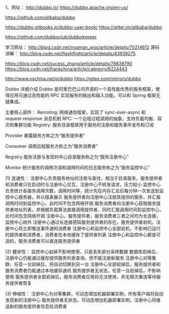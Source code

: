 1、网址：
http://dubbo.io/
https://dubbo.apache.org/en-us/


https://github.com/alibaba/dubbo

https://dubbo.gitbooks.io/dubbo-user-book/
https://gitter.im/alibaba/dubbo

https://github.com/dubboclub/dubbokeeper


学习网址：
http://blog.csdn.net/noaman_wgs/article/details/70214612
源码讲解：
http://blog.csdn.net/flashflight/article/details/43939275

https://blog.csdn.net/sucess_zhang/article/details/78839790
https://blog.csdn.net/frankchina/article/category/6224443

http://www.oschina.net/p/dubbo
https://gitee.com/mirrors/dubbo

Dubbo 详细介绍
Dubbo 是阿里巴巴公司开源的一个高性能优秀的服务框架，使得应用可通过高性能的 RPC 实现服务的输出和输入功能，可以和 Spring 框架无缝集成。

主要核心部件：
Remoting: 网络通信框架，实现了 sync-over-async 和 request-response 消息机制
RPC: 一个远程过程调用的抽象，支持负载均衡、容灾和集群功能
Registry: 服务目录框架用于服务的注册和服务事件发布和订阅

Provider
暴露服务方称之为“服务提供者”

Consumer
调用远程服务方称之为“服务消费者”

Registry
服务注册与发现的中心目录服务称之为“服务注册中心”

Monitor
统计服务的调用次调和调用时间的日志服务称之为“服务监控中心”

(1) 连通性：
注册中心负责服务地址的注册与查找，相当于目录服务，服务提供者和消费者只在启动时与注册中心交互，注册中心不转发请求，压力较小
监控中心负责统计各服务调用次数，调用时间等，统计先在内存汇总后每分钟一次发送到监控中心服务器，并以报表展示
服务提供者向注册中心注册其提供的服务，并汇报调用时间到监控中心，此时间不包含网络开销
服务消费者向注册中心获取服务提供者地址列表，并根据负载算法直接调用提供者，同时汇报调用时间到监控中心，此时间包含网络开销
注册中心，服务提供者，服务消费者三者之间均为长连接，监控中心除外
注册中心通过长连接感知服务提供者的存在，服务提供者宕机，注册中心将立即推送事件通知消费者
注册中心和监控中心全部宕机，不影响已运行的提供者和消费者，消费者在本地缓存了提供者列表
注册中心和监控中心都是可选的，服务消费者可以直连服务提供者

(2) 健状性：
监控中心宕掉不影响使用，只是丢失部分采样数据
数据库宕掉后，注册中心仍能通过缓存提供服务列表查询，但不能注册新服务
注册中心对等集群，任意一台宕掉后，将自动切换到另一台
注册中心全部宕掉后，服务提供者和服务消费者仍能通过本地缓存通讯
服务提供者无状态，任意一台宕掉后，不影响使用
服务提供者全部宕掉后，服务消费者应用将无法使用，并无限次重连等待服务提供者恢复

(3) 伸缩性：
注册中心为对等集群，可动态增加机器部署实例，所有客户端将自动发现新的注册中心
服务提供者无状态，可动态增加机器部署实例，注册中心将推送新的服务提供者信息给消费者


